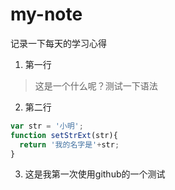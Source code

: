 # my-note
记录一下每天的学习心得

1. 第一行

  > 这是一个什么呢？测试一下语法
2. 第二行


```javascript
var str = '小明';
function setStrExt(str){
  return '我的名字是'+str;
}
```

3. 这是我第一次使用github的一个测试
